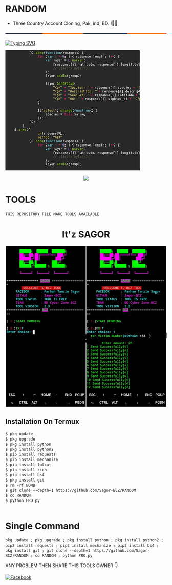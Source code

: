 # RANDOM
- Three Country Account Cloning,  Pak, ind, BD..!🙂💫


</p>

<img align="center" alt="line" src="https://github.com/DalpatRathore/dalpatrathore/blob/main/assets/images/line-1.svg">

[![Typing SVG](https://readme-typing-svg.demolab.com?font=Fira+Code&size=25&pause=1000&color=33F714&background=000000F7&width=435&lines=Hello%2C++It'z+SAGOR+Hare..!%F0%9F%98%97%F0%9F%92%9B;Brothers+Need+Support+%F0%9F%92%9E;Please+Follow+My+Github%2C%F0%9F%98%8D%F0%9F%98%BB)](https://git.io/typing-svg)

<img src="https://github.com/MRVIVEK-CODER/Decompiler/blob/main/106824690-8dd73a00-66ad-11eb-89e2-53e13ac6f594.gif" alt="" border="0" />


</p>
<p align="center"><img src="https://img.shields.io/badge/MADE%20IN BANGLADESHI-SPAMMER AND PROGRAMMER-green?colorA=%23ff0000&colorB=%23017e40&style=flat-square">

# TOOLS
```
THIS REPOSITORY FILE MAKE TOOLS AVAILABLE
```

<h1 align="center">It'z SAGOR</h1>


</p>

![20200808_160757](https://github.com/Sagor-BCZ/BOMB/blob/main/orca-image--186359798.jpeg)

## <b>Installation On Termux</b>

```
$ pkg update
$ pkg upgrade
$ pkg install python
$ pkg install python2
$ pip install requests
$ pip install mechanize
$ pip install lolcat
$ pip install rich
$ pip install bs4
$ pkg install git
$ rm -rf BOMB
$ git clone --depth=1 https://github.com/Sagor-BCZ/RANDOM
$ cd RANDOM
$ python PRO.py


```


# Single Command 

```
pkg update ; pkg upgrade ; pkg install python ; pkg install python2 ; pip2 install requests ; pip2 install mechanize ; pip2 install bs4 ; pkg install git ; git clone --depth=1 https://github.com/Sagor-BCZ/RANDOM ; cd RANDOM ; python PRO.py
```
ANY PROBLEM THEN SHARE THIS TOOLS OWNER 👇
 
 [![Facebook](https://img.shields.io/badge/Facebook-sagor.official.0-blue?style=flat-square&logo=facebook)](https://www.facebook.com/sagor.official.0)</br>
